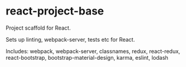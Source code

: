 # react-project-base
Project scaffold for React.

Sets up linting, webpack-server, tests etc for React.

Includes: webpack, webpack-server, classnames, redux, react-redux, react-bootstrap, bootstrap-material-design, karma, eslint, lodash
